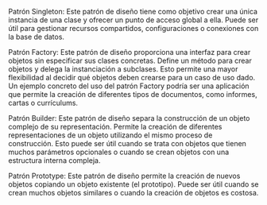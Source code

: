 Patrón Singleton: Este patrón de diseño tiene como objetivo crear una única instancia de una clase
y ofrecer un punto de acceso global a ella. Puede ser útil para gestionar recursos compartidos, configuraciones o
conexiones con la base de datos.

Patrón Factory: Este patrón de diseño  proporciona una interfaz para crear objetos sin especificar sus
clases concretas. Define un método para crear objetos y delega la instanciación a subclases. Esto permite una mayor
flexibilidad al decidir qué objetos deben crearse para un caso de uso dado. Un ejemplo concreto del uso del patrón
Factory podría ser una aplicación que permite la creación de diferentes tipos de documentos, como informes, cartas o
currículums.

Patrón Builder: Este patrón de diseño separa la construcción de un objeto complejo de su representación.
Permite la creación de diferentes representaciones de un objeto utilizando el mismo proceso de construcción.
Esto puede ser útil cuando se trata con objetos que tienen muchos parámetros opcionales o cuando se crean objetos
con una estructura interna compleja.

Patrón Prototype: Este patrón de diseño permite la creación de nuevos objetos copiando un objeto
existente (el prototipo). Puede ser útil cuando se crean muchos objetos similares o cuando la creación de objetos
es costosa.
